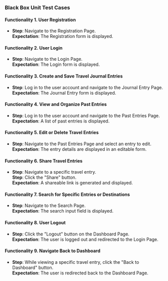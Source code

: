 ### Black Box Unit Test Cases  

#### Functionality 1. User Registration
- **Step**: Navigate to the Registration Page.  
  **Expectation**: The Registration form is displayed.  


#### Functionality 2. User Login
- **Step**: Navigate to the Login Page.  
  **Expectation**: The Login form is displayed.  


#### Functionality 3. Create and Save Travel Journal Entries
- **Step**: Log in to the user account and navigate to the Journal Entry Page.  
  **Expectation**: The Journal Entry form is displayed.  

#### Functionality 4. View and Organize Past Entries
- **Step**: Log in to the user account and navigate to the Past Entries Page.  
  **Expectation**: A list of past entries is displayed.  


#### Functionality 5. Edit or Delete Travel Entries
- **Step**: Navigate to the Past Entries Page and select an entry to edit.  
  **Expectation**: The entry details are displayed in an editable form.  


#### Functionality 6. Share Travel Entries
- **Step**: Navigate to a specific travel entry.  
  **Step**: Click the "Share" button.  
  **Expectation**: A shareable link is generated and displayed.  


#### Functionality 7. Search for Specific Entries or Destinations
- **Step**: Navigate to the Search Page.  
  **Expectation**: The search input field is displayed.  


#### Functionality 8. User Logout
- **Step**: Click the "Logout" button on the Dashboard Page.  
  **Expectation**: The user is logged out and redirected to the Login Page.  


#### Functionality 9. Navigate Back to Dashboard
- **Step**: While viewing a specific travel entry, click the "Back to Dashboard" button.  
  **Expectation**: The user is redirected back to the Dashboard Page.  
